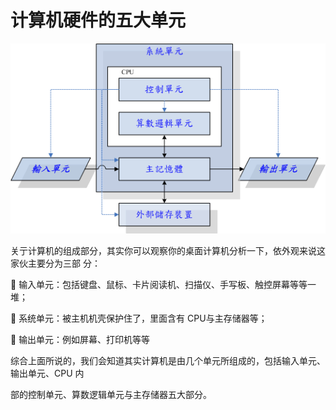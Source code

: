 # 计算机硬件的五大单元

![](/assets/1.png)

关亍计算机的组成部分，其实你可以观察你的桌面计算机分析一下，依外观来说这家伙主要分为三部
分：

  输入单元：包括键盘、鼠标、卡片阅读机、扫描仪、手写板、触控屏幕等等一堆；

  系统单元：被主机机壳保护住了，里面含有 CPU与主存储器等；

  输出单元：例如屏幕、打印机等等

综合上面所说的，我们会知道其实计算机是由几个单元所组成的，包括输入单元、 输出单元、CPU 内

部的控制单元、算数逻辑单元与主存储器五大部分。

